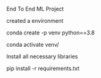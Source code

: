 End To End ML Project

created a environment

conda create -p venv python==3.8

conda activate venv/

Install all necessary libraries

pip install -r requirements.txt
